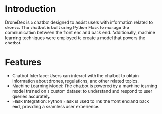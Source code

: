 # Introduction
DroneDex is a chatbot designed to assist users with information related to drones. The chatbot is built using Python Flask to manage the communication between the front end and back end. 
Additionally, machine learning techniques were employed to create a model that powers the chatbot.

# Features
* Chatbot Interface: Users can interact with the chatbot to obtain information about drones, regulations, and other related topics.
* Machine Learning Model: The chatbot is powered by a machine learning model trained on a custom dataset to understand and respond to user queries accurately.
* Flask Integration: Python Flask is used to link the front end and back end, providing a seamless user experience.
